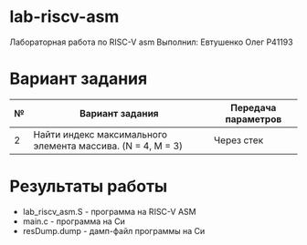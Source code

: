 # lab-riscv-asm
Лабораторная работа по RISC-V asm
Выполнил: Евтушенко Олег P41193
# Вариант задания
№|Вариант задания|Передача параметров
---|---|---|
2|Найти индекс максимального элемента массива. (N = 4, M = 3)|Через стек
# Результаты работы
* lab_riscv_asm.S - программа на RISC-V ASM
* main.c - программа на Си
* resDump.dump - дамп-файл программы на Си
